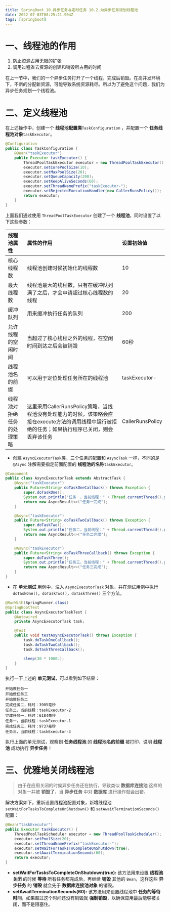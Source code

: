 ```yaml
---
title: SpringBoot 10.异步任务与定时任务 10.2.为异步任务规划线程池
date: 2022-07-03T08:25:21.904Z
tags: [springboot]
---
```

# 一、线程池的作用

1. 防止资源占用无限的扩张
2. 调用过程省去资源的创建和销毁所占用的时间

在上一节中，我们的一个异步任务打开了一个线程，完成后销毁。在高并发环境下，不断的分配新资源，可能导致系统资源耗尽。所以为了避免这个问题，我们为异步任务规划一个线程池。

# 二、定义线程池

在上述操作中，创建一个 **线程池配置类**`TaskConfiguration` ，并配置一个 **任务线程池对象**`taskExecutor`。

```java
@Configuration
public class TaskConfiguration {
    @Bean("taskExecutor")
    public Executor taskExecutor() {
        ThreadPoolTaskExecutor executor = new ThreadPoolTaskExecutor();
        executor.setCorePoolSize(10);
        executor.setMaxPoolSize(20);
        executor.setQueueCapacity(200);
        executor.setKeepAliveSeconds(60);
        executor.setThreadNamePrefix("taskExecutor-");
        executor.setRejectedExecutionHandler(new CallerRunsPolicy());
        return executor;
    }
}
```

上面我们通过使用 `ThreadPoolTaskExecutor` 创建了一个 **线程池**，同时设置了以下这些参数：

| 线程池属性                 | 属性的作用                                                   | 设置初始值       |
| :------------------------- | :----------------------------------------------------------- | :--------------- |
| 核心线程数                 | 线程池创建时候初始化的线程数                                 | 10               |
| 最大线程数                 | 线程池最大的线程数，只有在缓冲队列满了之后，才会申请超过核心线程数的线程 | 20               |
| 缓冲队列                   | 用来缓冲执行任务的队列                                       | 200              |
| 允许线程的空闲时间         | 当超过了核心线程之外的线程，在空闲时间到达之后会被销毁       | 60秒             |
| 线程池名的前缀             | 可以用于定位处理任务所在的线程池                             | taskExecutor-    |
| 线程池对拒绝任务的处理策略 | 这里采用CallerRunsPolicy策略，当线程池没有处理能力的时候，该策略会直接在execute方法的调用线程中运行被拒绝的任务；如果执行程序已关闭，则会丢弃该任务 | CallerRunsPolicy |

- 创建 `AsyncExecutorTask`类，三个任务的配置和 `AsyncTask` 一样，不同的是 `@Async` 注解需要指定前面配置的 **线程池的名称**`taskExecutor`。

```java
@Component
public class AsyncExecutorTask extends AbstractTask {
    @Async("taskExecutor")
    public Future<String> doTaskOneCallback() throws Exception {
        super.doTaskOne();
        System.out.println("任务一，当前线程：" + Thread.currentThread().getName());
        return new AsyncResult<>("任务一完成");
    }

    @Async("taskExecutor")
    public Future<String> doTaskTwoCallback() throws Exception {
        super.doTaskTwo();
        System.out.println("任务二，当前线程：" + Thread.currentThread().getName());
        return new AsyncResult<>("任务二完成");
    }

    @Async("taskExecutor")
    public Future<String> doTaskThreeCallback() throws Exception {
        super.doTaskThree();
        System.out.println("任务三，当前线程：" + Thread.currentThread().getName());
        return new AsyncResult<>("任务三完成");
    }
}
```

- 在 **单元测试** 用例中，注入 `AsyncExecutorTask` 对象，并在测试用例中执行 `doTaskOne()`，`doTaskTwo()`，`doTaskThree()` 三个方法。

```java
@RunWith(SpringRunner.class)
@SpringBootTest
public class AsyncExecutorTaskTest {
    @Autowired
    private AsyncExecutorTask task;

    @Test
    public void testAsyncExecutorTask() throws Exception {
        task.doTaskOneCallback();
        task.doTaskTwoCallback();
        task.doTaskThreeCallback();

        sleep(30 * 1000L);
    }
}
```

执行一下上述的 **单元测试**，可以看到如下结果：

```
开始做任务一
开始做任务三
开始做任务二
完成任务二，耗时：3905毫秒
任务二，当前线程：taskExecutor-2
完成任务一，耗时：6184毫秒
任务一，当前线程：taskExecutor-1
完成任务三，耗时：9737毫秒
任务三，当前线程：taskExecutor-3
```

执行上面的单元测试，观察到 **任务线程池** 的 **线程池名的前缀** 被打印，说明 **线程池** 成功执行 **异步任务**！

# 三、优雅地关闭线程池

> 由于在应用关闭的时候异步任务还在执行，导致类似 **数据库连接池** 这样的对象一并被 **销毁了**，当 **异步任务** 中对 **数据库** 进行操作就会出错。

解决方案如下，重新设置线程池配置对象，新增线程池 `setWaitForTasksToCompleteOnShutdown()` 和 `setAwaitTerminationSeconds()` 配置：

```java
@Bean("taskExecutor")
public Executor taskExecutor() {
    ThreadPoolTaskScheduler executor = new ThreadPoolTaskScheduler();
    executor.setPoolSize(20);
    executor.setThreadNamePrefix("taskExecutor-");
    executor.setWaitForTasksToCompleteOnShutdown(true);
    executor.setAwaitTerminationSeconds(60);
    return executor;
}
```

- **setWaitForTasksToCompleteOnShutdown(true):** 该方法用来设置 **线程池关闭** 的时候 **等待** 所有任务都完成后，再继续 **销毁** 其他的 `Bean`，这样这些 **异步任务** 的 **销毁** 就会先于 **数据库连接池对象** 的销毁。
- **setAwaitTerminationSeconds(60):** 该方法用来设置线程池中 **任务的等待时间**，如果超过这个时间还没有销毁就 **强制销毁**，以确保应用最后能够被关闭，而不是阻塞住。